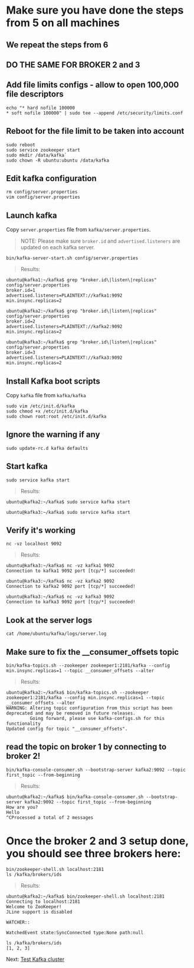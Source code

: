 # Make sure you have done the steps from 5 on all machines
## We repeat the steps from 6
## DO THE SAME FOR BROKER 2 and 3

## Add file limits configs - allow to open 100,000 file descriptors
```
echo "* hard nofile 100000
* soft nofile 100000" | sudo tee --append /etc/security/limits.conf
```

## Reboot for the file limit to be taken into account
```
sudo reboot
sudo service zookeeper start
sudo mkdir /data/kafka`
sudo chown -R ubuntu:ubuntu /data/kafka
```

## Edit kafka configuration
```
rm config/server.properties
vim config/server.properties
```

## Launch kafka
Copy `server.properties` file from `kafka/server.properties`.

> NOTE: Please make sure `broker.id` and `advertised.listeners` are updated on each kafka server.

`bin/kafka-server-start.sh config/server.properties`

> Results:
```
ubuntu@kafka1:~/kafka$ grep "broker.id\|listen\|replicas" config/server.properties
broker.id=1
advertised.listeners=PLAINTEXT://kafka1:9092
min.insync.replicas=2

ubuntu@kafka2:~/kafka$ grep "broker.id\|listen\|replicas" config/server.properties
broker.id=2
advertised.listeners=PLAINTEXT://kafka2:9092
min.insync.replicas=2

ubuntu@kafka3:~/kafka$ grep "broker.id\|listen\|replicas" config/server.properties
broker.id=3
advertised.listeners=PLAINTEXT://kafka3:9092
min.insync.replicas=2
```


## Install Kafka boot scripts
Copy `kafka` file from `kafka/kafka`
```
sudo vim /etc/init.d/kafka
sudo chmod +x /etc/init.d/kafka
sudo chown root:root /etc/init.d/kafka
```

## Ignore the warning if any
`sudo update-rc.d kafka defaults`

## Start kafka
`sudo service kafka start`

> Results:
```
ubuntu@kafka2:~/kafka$ sudo service kafka start

ubuntu@kafka3:~/kafka$ sudo service kafka start
```

## Verify it's working
`nc -vz localhost 9092`

> Results:
```
ubuntu@kafka3:~/kafka$ nc -vz kafka1 9092
Connection to kafka1 9092 port [tcp/*] succeeded!

ubuntu@kafka3:~/kafka$ nc -vz kafka2 9092
Connection to kafka2 9092 port [tcp/*] succeeded!

ubuntu@kafka3:~/kafka$ nc -vz kafka3 9092
Connection to kafka3 9092 port [tcp/*] succeeded!
```

## Look at the server logs
`cat /home/ubuntu/kafka/logs/server.log`


## Make sure to fix the __consumer_offsets topic
`bin/kafka-topics.sh --zookeeper zookeeper1:2181/kafka --config min.insync.replicas=1 --topic __consumer_offsets --alter`

> Results:
```
ubuntu@kafka2:~/kafka$ bin/kafka-topics.sh --zookeeper zookeeper1:2181/kafka --config min.insync.replicas=1 --topic __consumer_offsets --alter
WARNING: Altering topic configuration from this script has been deprecated and may be removed in future releases.
         Going forward, please use kafka-configs.sh for this functionality
Updated config for topic "__consumer_offsets".
```


## read the topic on broker 1 by connecting to broker 2!
`bin/kafka-console-consumer.sh --bootstrap-server kafka2:9092 --topic first_topic --from-beginning`

> Results:
```
ubuntu@kafka2:~/kafka$ bin/kafka-console-consumer.sh --bootstrap-server kafka2:9092 --topic first_topic --from-beginning
How are you?
Hello
^CProcessed a total of 2 messages
```


# Once the broker 2 and 3 setup done, you should see three brokers here:
```
bin/zookeeper-shell.sh localhost:2181
ls /kafka/brokers/ids
```

> Results:
```
ubuntu@kafka2:~/kafka$ bin/zookeeper-shell.sh localhost:2181
Connecting to localhost:2181
Welcome to ZooKeeper!
JLine support is disabled

WATCHER::

WatchedEvent state:SyncConnected type:None path:null

ls /kafka/brokers/ids
[1, 2, 3]
```

Next: [Test Kafka cluster](8-test-kafka-cluster.md)
